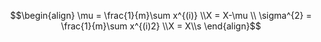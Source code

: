 $$\begin{align}
\mu = \frac{1}{m}\sum x^{(i)}
\\X = X-\mu
\\ \sigma^{2} = \frac{1}{m}\sum x^{(i)2}
\\X = X\\s
\end{align}$$